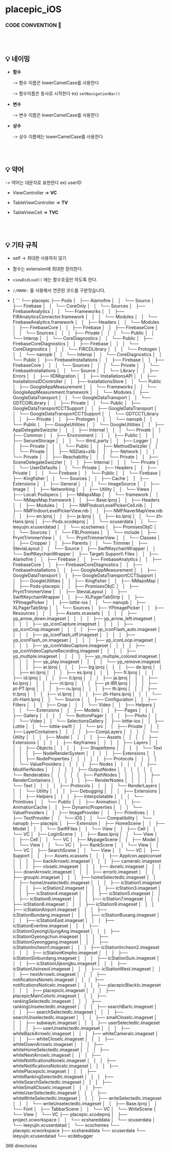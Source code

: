 # placepic_iOS

###  CODE CONVENTION 🐷

<br />
<br />


## 💡 네이밍 

- **함수**

  -> 함수 이름은 lowerCamelCase를 사용한다

  -> 함수이름은 동사로 시작한다 ex) `setNavigationBar()`

- **변수**

  -> 변수 이름은 lowerCamelCase를 사용한다

- **상수**

  -> 상수 이름에는 lowerCamelCase를 사용한다


<br />
<br />


## 💡 약어

-> 약어는 대문자로 표현한다 ex) userID

- ViewController => **VC**

- TableViewController => **TV**


- TableViewCell => **TVC**

<br />
<br />


## 💡 기타 규칙

- self -> 최대한 사용하지 않기

- 함수는 extension에 최대한 정리한다.

-  `viewDidLoad()` 에는 함수호출만 하도록 한다.

- `//MARK:` 를 사용해서 연관된 코드를 구분짓습니다.


- [ ```
└── placepic
    ├── Pods
    │   ├── Alamofire
    │   │   └── Source
    │   ├── Firebase
    │   │   └── CoreOnly
    │   │       └── Sources
    │   ├── FirebaseAnalytics
    │   │   └── Frameworks
    │   │       ├── FIRAnalyticsConnector.framework
    │   │       │   └── Modules
    │   │       └── FirebaseAnalytics.framework
    │   │           ├── Headers
    │   │           └── Modules
    │   ├── FirebaseCore
    │   │   ├── Firebase
    │   │   ├── FirebaseCore
    │   │   │   └── Sources
    │   │   │       ├── Private
    │   │   │       └── Public
    │   │   └── Interop
    │   │       └── CoreDiagnostics
    │   │           └── Public
    │   ├── FirebaseCoreDiagnostics
    │   │   ├── Firebase
    │   │   │   └── CoreDiagnostics
    │   │   │       └── FIRCDLibrary
    │   │   │           └── Protogen
    │   │   │               └── nanopb
    │   │   └── Interop
    │   │       └── CoreDiagnostics
    │   │           └── Public
    │   ├── FirebaseInstallations
    │   │   ├── Firebase
    │   │   ├── FirebaseCore
    │   │   │   └── Sources
    │   │   │       └── Private
    │   │   └── FirebaseInstallations
    │   │       └── Source
    │   │           └── Library
    │   │               ├── Errors
    │   │               ├── IIDMigration
    │   │               ├── InstallationsAPI
    │   │               ├── InstallationsIDController
    │   │               ├── InstallationsStore
    │   │               └── Public
    │   ├── GoogleAppMeasurement
    │   │   └── Frameworks
    │   │       └── GoogleAppMeasurement.framework
    │   │           └── Modules
    │   ├── GoogleDataTransport
    │   │   └── GoogleDataTransport
    │   │       └── GDTCORLibrary
    │   │           ├── Private
    │   │           └── Public
    │   ├── GoogleDataTransportCCTSupport
    │   │   ├── GoogleDataTransport
    │   │   └── GoogleDataTransportCCTSupport
    │   │       └── GDTCCTLibrary
    │   │           ├── Private
    │   │           ├── Protogen
    │   │           │   └── nanopb
    │   │           └── Public
    │   ├── GoogleUtilities
    │   │   └── GoogleUtilities
    │   │       ├── AppDelegateSwizzler
    │   │       │   ├── Internal
    │   │       │   └── Private
    │   │       ├── Common
    │   │       ├── Environment
    │   │       │   ├── Public
    │   │       │   ├── SecureStorage
    │   │       │   └── third_party
    │   │       ├── Logger
    │   │       │   ├── Private
    │   │       │   └── Public
    │   │       ├── MethodSwizzler
    │   │       │   └── Private
    │   │       ├── NSData+zlib
    │   │       ├── Network
    │   │       │   └── Private
    │   │       ├── Reachability
    │   │       │   └── Private
    │   │       ├── SceneDelegateSwizzler
    │   │       │   ├── Internal
    │   │       │   └── Private
    │   │       └── UserDefaults
    │   │           └── Private
    │   ├── Headers
    │   │   ├── Private
    │   │   │   └── Firebase
    │   │   └── Public
    │   │       └── Firebase
    │   ├── Kingfisher
    │   │   └── Sources
    │   │       ├── Cache
    │   │       ├── Extensions
    │   │       ├── General
    │   │       │   └── ImageSource
    │   │       ├── Image
    │   │       ├── Networking
    │   │       ├── Utility
    │   │       └── Views
    │   ├── Local\ Podspecs
    │   ├── NMapsMap
    │   │   └── framework
    │   │       └── NMapsMap.framework
    │   │           ├── Base.lproj
    │   │           ├── Headers
    │   │           ├── Modules
    │   │           ├── NMFIndoorLevelPickerCell.nib
    │   │           ├── NMFIndoorLevelPickerView.nib
    │   │           ├── NMFNaverMapView.nib
    │   │           ├── en.lproj
    │   │           ├── ja.lproj
    │   │           ├── ko.lproj
    │   │           └── zh-Hans.lproj
    │   ├── Pods.xcodeproj
    │   │   └── xcuserdata
    │   │       └── leeyujin.xcuserdatad
    │   │           └── xcschemes
    │   ├── PromisesObjC
    │   │   └── Sources
    │   │       └── FBLPromises
    │   │           └── include
    │   ├── PryntTrimmerView
    │   │   └── PryntTrimmerView
    │   │       └── Classes
    │   │           ├── Cropper
    │   │           ├── Parents
    │   │           └── Trimmer
    │   ├── SteviaLayout
    │   │   └── Source
    │   ├── SwiftKeychainWrapper
    │   │   └── SwiftKeychainWrapper
    │   ├── Target\ Support\ Files
    │   │   ├── Alamofire
    │   │   ├── Firebase
    │   │   ├── FirebaseAnalytics
    │   │   ├── FirebaseCore
    │   │   ├── FirebaseCoreDiagnostics
    │   │   ├── FirebaseInstallations
    │   │   ├── GoogleAppMeasurement
    │   │   ├── GoogleDataTransport
    │   │   ├── GoogleDataTransportCCTSupport
    │   │   ├── GoogleUtilities
    │   │   ├── Kingfisher
    │   │   ├── NMapsMap
    │   │   ├── Pods-placepic
    │   │   ├── PromisesObjC
    │   │   ├── PryntTrimmerView
    │   │   ├── SteviaLayout
    │   │   ├── SwiftKeychainWrapper
    │   │   ├── XLPagerTabStrip
    │   │   ├── YPImagePicker
    │   │   ├── lottie-ios
    │   │   └── nanopb
    │   ├── XLPagerTabStrip
    │   │   └── Sources
    │   ├── YPImagePicker
    │   │   ├── Resources
    │   │   │   ├── Assets.xcassets
    │   │   │   │   ├── yp_arrow_down.imageset
    │   │   │   │   ├── yp_arrow_left.imageset
    │   │   │   │   ├── yp_iconCapture.imageset
    │   │   │   │   ├── yp_iconCrop.imageset
    │   │   │   │   ├── yp_iconFlash_auto.imageset
    │   │   │   │   ├── yp_iconFlash_off.imageset
    │   │   │   │   ├── yp_iconFlash_on.imageset
    │   │   │   │   ├── yp_iconLoop.imageset
    │   │   │   │   ├── yp_iconVideoCapture.imageset
    │   │   │   │   ├── yp_iconVideoCaptureRecording.imageset
    │   │   │   │   ├── yp_multiple.imageset
    │   │   │   │   ├── yp_multiple_colored.imageset
    │   │   │   │   ├── yp_play.imageset
    │   │   │   │   └── yp_remove.imageset
    │   │   │   ├── ar.lproj
    │   │   │   ├── bg.lproj
    │   │   │   ├── de.lproj
    │   │   │   ├── en.lproj
    │   │   │   ├── es.lproj
    │   │   │   ├── fr.lproj
    │   │   │   ├── id.lproj
    │   │   │   ├── it.lproj
    │   │   │   ├── ja.lproj
    │   │   │   ├── ko.lproj
    │   │   │   ├── nl.lproj
    │   │   │   ├── pt-BR.lproj
    │   │   │   ├── pt-PT.lproj
    │   │   │   ├── ru.lproj
    │   │   │   ├── th.lproj
    │   │   │   ├── tr.lproj
    │   │   │   ├── vi.lproj
    │   │   │   ├── zh-Hans.lproj
    │   │   │   └── zh-Hant.lproj
    │   │   └── Source
    │   │       ├── Configuration
    │   │       ├── Filters
    │   │       │   ├── Crop
    │   │       │   └── Video
    │   │       ├── Helpers
    │   │       │   └── Extensions
    │   │       ├── Models
    │   │       ├── Pages
    │   │       │   ├── Gallery
    │   │       │   │   └── BottomPager
    │   │       │   ├── Photo
    │   │       │   └── Video
    │   │       └── SelectionsGallery
    │   ├── lottie-ios
    │   │   ├── Lottie
    │   │   └── lottie-swift
    │   │       └── src
    │   │           ├── Private
    │   │           │   ├── LayerContainers
    │   │           │   │   ├── CompLayers
    │   │           │   │   └── Utility
    │   │           │   ├── Model
    │   │           │   │   ├── Assets
    │   │           │   │   ├── Extensions
    │   │           │   │   ├── Keyframes
    │   │           │   │   ├── Layers
    │   │           │   │   ├── Objects
    │   │           │   │   ├── ShapeItems
    │   │           │   │   └── Text
    │   │           │   ├── NodeRenderSystem
    │   │           │   │   ├── Extensions
    │   │           │   │   ├── NodeProperties
    │   │           │   │   │   ├── Protocols
    │   │           │   │   │   └── ValueProviders
    │   │           │   │   ├── Nodes
    │   │           │   │   │   ├── ModifierNodes
    │   │           │   │   │   ├── OutputNodes
    │   │           │   │   │   │   └── Renderables
    │   │           │   │   │   ├── PathNodes
    │   │           │   │   │   ├── RenderContainers
    │   │           │   │   │   ├── RenderNodes
    │   │           │   │   │   └── Text
    │   │           │   │   ├── Protocols
    │   │           │   │   └── RenderLayers
    │   │           │   └── Utility
    │   │           │       ├── Debugging
    │   │           │       ├── Extensions
    │   │           │       ├── Helpers
    │   │           │       ├── Interpolatable
    │   │           │       └── Primitives
    │   │           └── Public
    │   │               ├── Animation
    │   │               ├── AnimationCache
    │   │               ├── DynamicProperties
    │   │               │   └── ValueProviders
    │   │               ├── ImageProvider
    │   │               ├── Primitives
    │   │               ├── TextProvider
    │   │               └── iOS
    │   │                   └── Compatibility
    │   └── nanopb
    ├── placepic
    │   ├── Extension
    │   ├── HomeScene
    │   │   ├── Model
    │   │   │   └── SwiftFiles
    │   │   └── View
    │   │       ├── Cell
    │   │       └── VC
    │   ├── LoginScene
    │   │   ├── Base.lproj
    │   │   └── View
    │   │       ├── Cell
    │   │       └── VC
    │   ├── MypageScene
    │   │   ├── Model
    │   │   └── View
    │   │       └── VC
    │   ├── RankScene
    │   │   └── View
    │   │       └── VC
    │   ├── SearchScene
    │   │   └── View
    │   │       └── VC
    │   ├── Support
    │   │   ├── Assets.xcassets
    │   │   │   ├── AppIcon.appiconset
    │   │   │   ├── backArrowIc.imageset
    │   │   │   ├── cameraIc.imageset
    │   │   │   ├── closeIc.imageset
    │   │   │   ├── doneIc.imageset
    │   │   │   ├── downArrowIc.imageset
    │   │   │   ├── errorIc.imageset
    │   │   │   ├── groupIc.imageset
    │   │   │   ├── homeSelectedIc.imageset
    │   │   │   ├── homeUnselectedIc.imageset
    │   │   │   ├── icStation1.imageset
    │   │   │   ├── icStation2.imageset
    │   │   │   ├── icStation3.imageset
    │   │   │   ├── icStation4.imageset
    │   │   │   ├── icStation5.imageset
    │   │   │   ├── icStation6.imageset
    │   │   │   ├── icStation7.imageset
    │   │   │   ├── icStation8.imageset
    │   │   │   ├── icStation9.imageset
    │   │   │   ├── icStationAirport.imageset
    │   │   │   ├── icStationBundang.imageset
    │   │   │   ├── icStationBusang.imageset
    │   │   │   ├── icStationEast.imageset
    │   │   │   ├── icStationEverline.imageset
    │   │   │   ├── icStationGyeongUijungAng.imageset
    │   │   │   ├── icStationGyeongchun.imageset
    │   │   │   ├── icStationGyeonggang.imageset
    │   │   │   ├── icStationIncheon1.imageset
    │   │   │   ├── icStationIncheon2.imageset
    │   │   │   ├── icStationKimpho.imageset
    │   │   │   ├── icStationSinbundang.imageset
    │   │   │   ├── icStationSuin.imageset
    │   │   │   ├── icStationUijeongbu.imageset
    │   │   │   ├── icStationUisinseol.imageset
    │   │   │   ├── icStationWest.imageset
    │   │   │   ├── nextArrowIc.imageset
    │   │   │   ├── notificationsNoneIc.imageset
    │   │   │   ├── notificationsNoticeIc.imageset
    │   │   │   ├── placepicBlackIc.imageset
    │   │   │   ├── placepicIc.imageset
    │   │   │   ├── placepicMainColorIc.imageset
    │   │   │   ├── rankingSelectedIc.imageset
    │   │   │   ├── rankingUnselectedIc.imageset
    │   │   │   ├── searchBarIc.imageset
    │   │   │   ├── searchSelectedIc.imageset
    │   │   │   ├── searchUnselectedIc.imageset
    │   │   │   ├── smallCloseIc.imageset
    │   │   │   ├── subwayIc.imageset
    │   │   │   ├── userSelectedIc.imageset
    │   │   │   ├── userUnselectedIc.imageset
    │   │   │   ├── whiteBackArrowIc.imageset
    │   │   │   ├── whiteCameraIc.imageset
    │   │   │   ├── whiteCloseIc.imageset
    │   │   │   ├── whiteDownArrowIc.imageset
    │   │   │   ├── whiteHomeSelectedIc.imageset
    │   │   │   ├── whiteNextArrowIc.imageset
    │   │   │   ├── whiteNotificationsNoneIc.imageset
    │   │   │   ├── whiteNotificationsNoticeIc.imageset
    │   │   │   ├── whitePlacepicIc.imageset
    │   │   │   ├── whiteRankingSelectedIc.imageset
    │   │   │   ├── whiteSearchSelectedIc.imageset
    │   │   │   ├── whiteSmallCloseIc.imageset
    │   │   │   ├── whiteUserSelectedIc.imageset
    │   │   │   ├── whiteWriteSelectedIc.imageset
    │   │   │   ├── writeSelectedIc.imageset
    │   │   │   └── writeUnselectedIc.imageset
    │   │   ├── Base.lproj
    │   │   └── Font
    │   ├── TabbarScene
    │   │   └── VC
    │   └── WriteScene
    │       └── View
    │           └── VC
    ├── placepic.xcodeproj
    │   ├── project.xcworkspace
    │   │   └── xcshareddata
    │   └── xcuserdata
    │       └── leeyujin.xcuserdatad
    │           └── xcschemes
    └── placepic.xcworkspace
        ├── xcshareddata
        └── xcuserdata
            └── leeyujin.xcuserdatad
                └── xcdebugger

366 directories
```]
